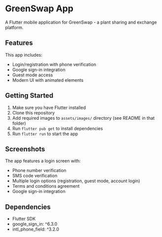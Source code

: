 # GreenSwap App

A Flutter mobile application for GreenSwap - a plant sharing and exchange platform.

## Features

This app includes:
- Login/registration with phone verification
- Google sign-in integration
- Guest mode access
- Modern UI with animated elements

## Getting Started

1. Make sure you have Flutter installed
2. Clone this repository
3. Add required images to `assets/images/` directory (see README in that folder)
4. Run `flutter pub get` to install dependencies
5. Run `flutter run` to start the app

## Screenshots

The app features a login screen with:
- Phone number verification
- SMS code verification
- Multiple login options (registration, guest mode, account login)
- Terms and conditions agreement
- Google sign-in integration

## Dependencies

- Flutter SDK
- google_sign_in: ^6.3.0
- intl_phone_field: ^3.2.0
